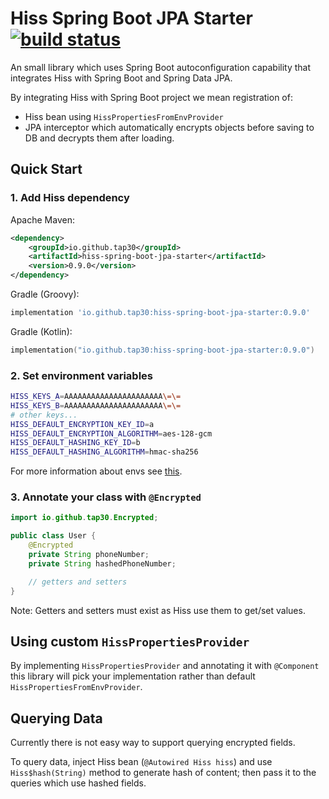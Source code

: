 # Hiss Spring Boot JPA Starter [![build status](https://github.com/Tap30/hiss-spring-boot-jpa-starter/actions/workflows/build.yml/badge.svg?branch=main)](https://github.com/Tap30/hiss-spring-boot-jpa-starter/actions/workflows/build.yml)

An small library which uses Spring Boot autoconfiguration capability that integrates Hiss with Spring Boot and Spring Data JPA.

By integrating Hiss with Spring Boot project we mean registration of:
- Hiss bean using `HissPropertiesFromEnvProvider`
- JPA interceptor which automatically encrypts objects before saving to DB and decrypts them after loading.

## Quick Start

### 1. Add Hiss dependency

Apache Maven:
```xml
<dependency>
    <groupId>io.github.tap30</groupId>
    <artifactId>hiss-spring-boot-jpa-starter</artifactId>
    <version>0.9.0</version>
</dependency>
```

Gradle (Groovy):
```groovy
implementation 'io.github.tap30:hiss-spring-boot-jpa-starter:0.9.0'
```

Gradle (Kotlin):
```kotlin
implementation("io.github.tap30:hiss-spring-boot-jpa-starter:0.9.0")
```

### 2. Set environment variables

```bash
HISS_KEYS_A=AAAAAAAAAAAAAAAAAAAAAA\=\=
HISS_KEYS_B=AAAAAAAAAAAAAAAAAAAAAA\=\=
# other keys...
HISS_DEFAULT_ENCRYPTION_KEY_ID=a
HISS_DEFAULT_ENCRYPTION_ALGORITHM=aes-128-gcm
HISS_DEFAULT_HASHING_KEY_ID=b
HISS_DEFAULT_HASHING_ALGORITHM=hmac-sha256
```

For more information about envs see
[this](https://github.com/Tap30/hiss?tab=readme-ov-file#hisspropertiesfromenvprovider).

### 3. Annotate your class with `@Encrypted`

```java
import io.github.tap30.Encrypted;

public class User {
    @Encrypted
    private String phoneNumber;
    private String hashedPhoneNumber;

    // getters and setters
}
```

Note: Getters and setters must exist as Hiss use them to get/set values.

## Using custom `HissPropertiesProvider`

By implementing `HissPropertiesProvider` and annotating it with `@Component`
this library will pick your implementation rather than default `HissPropertiesFromEnvProvider`.

## Querying Data

Currently there is not easy way to support querying encrypted fields.

To query data, inject Hiss bean (`@Autowired Hiss hiss`)
and use `Hiss$hash(String)` method to generate hash of content;
then pass it to the queries which use hashed fields.
